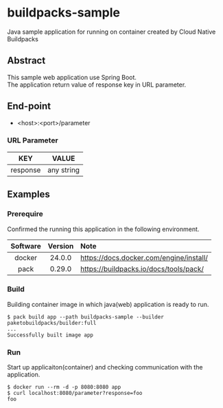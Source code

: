 # buildpacks-sample
Java sample application for running on container created by Cloud Native Buildpacks

## Abstract
This sample web application use Spring Boot.  
The application return value of response key in URL parameter.  

## End-point
* \<host\>:\<port\>/parameter
### URL Parameter
|KEY|VALUE|
|:--:|:--:|
|response|any string|


## Examples
### Prerequire
Confirmed the running this application in the following environment.

|Software|Version|Note|
|:--:|:--:|:--|
|docker|24.0.0|https://docs.docker.com/engine/install/|
|pack|0.29.0|https://buildpacks.io/docs/tools/pack/|

### Build
Building container image in which java(web) application is ready to run.
~~~
$ pack build app --path buildpacks-sample --builder paketobuildpacks/builder:full
...
Successfully built image app
~~~

### Run
Start up applicaiton(container) and checking communication with the application.
```
$ docker run --rm -d -p 8080:8080 app
$ curl localhost:8080/parameter?response=foo
foo
```

